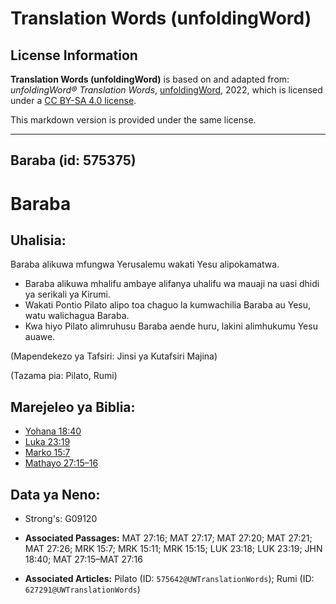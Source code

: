 # Translation Words (unfoldingWord)

## License Information

**Translation Words (unfoldingWord)** is based on and adapted from: _unfoldingWord® Translation Words_, [unfoldingWord](https://unfoldingword.org/utw), 2022, which is licensed under a [CC BY-SA 4.0 license](https://creativecommons.org/licenses/by-sa/4.0/legalcode.en).

This markdown version is provided under the same license.



--------------------------------

## Baraba (id: 575375)

Baraba
======

Uhalisia:
---------

Baraba alikuwa mfungwa Yerusalemu wakati Yesu alipokamatwa.

* Baraba alikuwa mhalifu ambaye alifanya uhalifu wa mauaji na uasi dhidi ya serikali ya Kirumi.
* Wakati Pontio Pilato alipo toa chaguo la kumwachilia Baraba au Yesu, watu walichagua Baraba.
* Kwa hiyo Pilato alimruhusu Baraba aende huru, lakini alimhukumu Yesu auawe.

(Mapendekezo ya Tafsiri: Jinsi ya Kutafsiri Majina)

(Tazama pia: Pilato, Rumi)

Marejeleo ya Biblia:
--------------------

* [Yohana 18:40](https://ref.ly/John18:40)
* [Luka 23:19](https://ref.ly/Luke23:19)
* [Marko 15:7](https://ref.ly/Mark15:7)
* [Mathayo 27:15–16](https://ref.ly/Matt27:15-Matt27:16)

Data ya Neno:
-------------

* Strong's: G09120

* **Associated Passages:** MAT 27:16; MAT 27:17; MAT 27:20; MAT 27:21; MAT 27:26; MRK 15:7; MRK 15:11; MRK 15:15; LUK 23:18; LUK 23:19; JHN 18:40; MAT 27:15–MAT 27:16
* **Associated Articles:** Pilato (ID: `575642@UWTranslationWords`); Rumi (ID: `627291@UWTranslationWords`)

